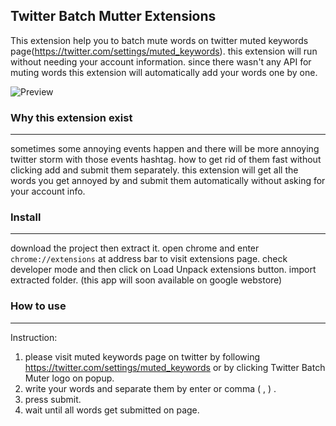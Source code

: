 ## Twitter Batch Mutter Extensions 

This extension help you to batch mute words on twitter muted keywords page(https://twitter.com/settings/muted_keywords).
this extension will run without needing your account information. since there wasn't any API for muting words this extension will automatically add your words one by one.

![Preview](https://image.ibb.co/jwNXSc/Twitter_batch_muter_desc.gif)

### Why this extension exist
---------
sometimes some annoying events happen and there will be more annoying twitter storm with those events hashtag. how to get rid of them fast without clicking add and submit them separately. this extension will get all the words you get annoyed by and submit them automatically without asking for your account info.

### Install
---------
download the project then extract it. open chrome and enter `chrome://extensions` at address bar to visit extensions page.
check developer mode and then click on Load Unpack extensions button. import extracted folder.
(this app will soon  available on google webstore)
### How to use
------
Instruction:

 1. please visit muted keywords page on twitter by following
    https://twitter.com/settings/muted_keywords or by clicking Twitter Batch Muter logo on popup.
 2. write your words and separate them by enter or comma ( , ) .
 3. press submit.
 4. wait until all words get submitted on page.
